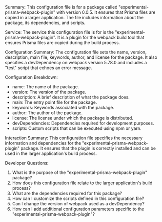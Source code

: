 Summary:
This configuration file is for a package called "experimental-prisma-webpack-plugin" with version 0.0.5. It ensures that Prisma files are copied in a larger application. The file includes information about the package, its dependencies, and scripts.

Service:
The service this configuration file is for is the "experimental-prisma-webpack-plugin". It is a plugin for the webpack build tool that ensures Prisma files are copied during the build process.

Configuration Summary:
The configuration file sets the name, version, description, main file, keywords, author, and license for the package. It also specifies a devDependency on webpack version 5.78.0 and includes a "test" script that echoes an error message.

Configuration Breakdown:
- name: The name of the package.
- version: The version of the package.
- description: A brief description of what the package does.
- main: The entry point file for the package.
- keywords: Keywords associated with the package.
- author: The author of the package.
- license: The license under which the package is distributed.
- devDependencies: Dependencies required for development purposes.
- scripts: Custom scripts that can be executed using npm or yarn.

Interaction Summary:
This configuration file specifies the necessary information and dependencies for the "experimental-prisma-webpack-plugin" package. It ensures that the plugin is correctly installed and can be used in the larger application's build process.

Developer Questions:
1. What is the purpose of the "experimental-prisma-webpack-plugin" package?
2. How does this configuration file relate to the larger application's build process?
3. What are the dependencies required for this package?
4. How can I customize the scripts defined in this configuration file?
5. Can I change the version of webpack used as a devDependency?
6. How can I add additional configuration parameters specific to the "experimental-prisma-webpack-plugin"?